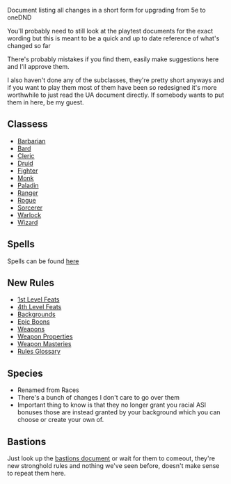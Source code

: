 Document listing all changes in a short form for upgrading from 5e to oneDND

You'll probably need to still look at the playtest documents for the exact wording but this is meant to be a quick and up to date reference of what's changed so far

There's probably mistakes if you find them, easily make suggestions here and I'll approve them.

I also haven't done any of the subclasses, they're pretty short anyways and if you want to play them most of them have been so redesigned it's more worthwhile to just read the UA document directly.  If somebody wants to put them in here, be my guest.

## Classess
* [Barbarian](barbarian.md)
* [Bard](bard.md)
* [Cleric](cleric.md)
* [Druid](druid.md)
* [Fighter](fighter.md)
* [Monk](monk.md)
* [Paladin](paladin.md)
* [Ranger](ranger.md)
* [Rogue](rogue.md)
* [Sorcerer](sorcerer.md)
* [Warlock](warlock.md)
* [Wizard](wizard.md)

## Spells
Spells can be found [here](spells.md)

## New Rules

* [1st Level Feats](1st_level_feats.md)
* [4th Level Feats](4th_level_feats.md)
* [Backgrounds](backgrounds.md)
* [Epic Boons](epic_boons.md)
* [Weapons](weapons.md)
* [Weapon Properties](weapon_properties.md)
* [Weapon Masteries](weapon_masteries.md)
* [Rules Glossary](rules_glossary.md)

## Species
* Renamed from Races
* There's a bunch of changes I don't care to go over them
* Important thing to know is that they no longer grant you racial ASI bonuses those are instead granted by your background which you can choose or create your own of.


## Bastions
Just look up the [bastions document](https://media.dndbeyond.com/compendium-images/ua/bastions-cantrips/BRF3GSu0nTfNu8p4/UA2023-BastionsCantrips.pdf?icid_source=house-ads&icid_medium=crosspromo&icid_campaign=playtest8) or wait for them to comeout, they're new stronghold rules and nothing we've seen before, doesn't make sense to repeat them here.















